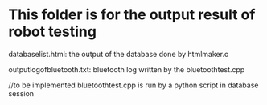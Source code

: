 # This folder is for the output result of robot testing

databaselist.html: the output of the database done by htmlmaker.c

outputlogofbluetooth.txt: bluetooth log written by the bluetoothtest.cpp

//to be implemented
bluetoothtest.cpp is run by a python script in database session

